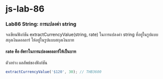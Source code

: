 # js-lab-86
### Lab86 String: การแปลงค่า string
จงเขียนฟังก์ชัน extractCurrencyValue(string, rate) ในการแปลงค่า string ที่อยู่ในรูปแบบสกุลเงินดอลลาร์ ให้อยู่ในรูปแบบสกุลเงินบาท
#### rate คือ อัตราในการแปลงดอลลาร์ให้เป็นบาท

ตัวอย่าง ผลลัพธ์ของฟังก์ชัน
```JavaScript
extractCurrencyValue('$120', 30); // THB3600
```
